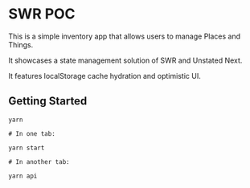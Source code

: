# SWR POC

This is a simple inventory app that allows users to manage Places and Things.

It showcases a state management solution of SWR and Unstated Next.

It features localStorage cache hydration and optimistic UI.

## Getting Started

```
yarn

# In one tab:

yarn start

# In another tab:

yarn api
```
